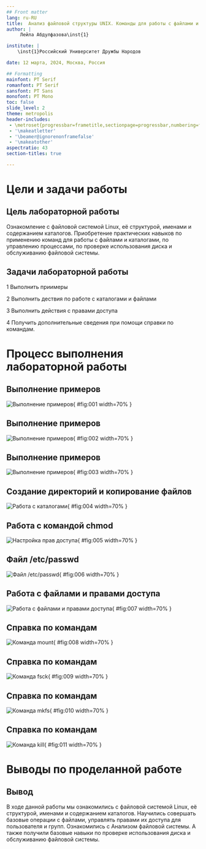 ```yaml
---
## Front matter
lang: ru-RU
title:  Анализ файловой структуры UNIX. Команды для работы с файлами и каталогами
author: |
	 Лейла Абдулфазова\inst{1}

institute: |
	\inst{1}Российский Университет Дружбы Народов

date: 12 марта, 2024, Москва, Россия

## Formatting
mainfont: PT Serif
romanfont: PT Serif
sansfont: PT Sans
monofont: PT Mono
toc: false
slide_level: 2
theme: metropolis
header-includes: 
 - \metroset{progressbar=frametitle,sectionpage=progressbar,numbering=fraction}
 - '\makeatletter'
 - '\beamer@ignorenonframefalse'
 - '\makeatother'
aspectratio: 43
section-titles: true

---
```


# Цели и задачи работы

## Цель лабораторной работы

Ознакомление с файловой системой Linux, её структурой, именами и содержанием каталогов. Приобретение практических навыков по применению команд для работы с файлами и каталогами, по управлению процессами, по проверке использования диска и обслуживанию файловой системы.

## Задачи лабораторной работы

1 Выполнить приимеры

2 Выполнить дествия по работе с каталогами и файлами

3 Выполнить действия с правами доступа

4 Получить дополнительные сведения при помощи справки по командам.

# Процесс выполнения лабораторной работы

## Выполнение примеров

![Выполнение примеров](image/01.png){ #fig:001 width=70% }

## Выполнение примеров

![Выполнение примеров](image/02.png){ #fig:002 width=70% }

## Выполнение примеров

![Выполнение примеров](image/03.png){ #fig:003 width=70% }

## Создание директорий и копирование файлов

![Работа с каталогами](image/04.png){ #fig:004 width=70% }

## Работа с командой chmod

![Настройка прав доступа](image/05.png){ #fig:005 width=70% }

## Файл /etc/passwd

![Файл /etc/passwd](image/06.png){ #fig:006 width=70% }

## Работа с файлами и правами доступа

![Работа с файлами и правами доступа](image/07.png){ #fig:007 width=70% }

## Справка по командам

![Команда mount](image/08.png){ #fig:008 width=70% }

## Справка по командам

![Команда fsck](image/09.png){ #fig:009 width=70% }

## Справка по командам

![Команда mkfs](image/10.png){ #fig:010 width=70% }

## Справка по командам

![Команда kill](image/11.png){ #fig:011 width=70% }

# Выводы по проделанной работе

## Вывод

В ходе данной работы мы ознакомились с файловой системой Linux, её структурой, именами и содержанием каталогов. Научились совершать базовые операции с файлами, управлять правами их доступа для пользователя и групп. Ознакомились с Анализом файловой системы. А также получили базовые навыки по проверке использования диска и обслуживанию файловой системы.

